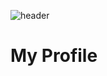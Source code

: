 ![header](https://capsule-render.vercel.app/api?type=Waving&customColorList=0,2,2,2,2,3&height=200&section=header&text=webcooksong&fontSize=30&fontColor=ffffff)

# My Profile
